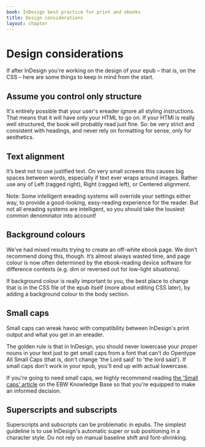 ```yaml
---
book: InDesign best practice for print and ebooks
title: Design considerations
layout: chapter
---
```


# Design considerations

If after InDesign you're working on the design of your epub – that is, on the CSS – here are some things to keep in mind from the start.

## Assume you control only structure

It's entirely possible that your user's ereader ignore all styling instructions. That means that it will have only your HTML to go on. If your HTMl is really well structured, the book will probably read just fine. So: be very strict and consistent with headings, and never rely on formatting for sense, only for aesthetics.

## Text alignment

It’s best not to use justified text. On very small screens this causes big spaces between words, especially if text ever wraps around images. Rather use any of Left (ragged right), Right (ragged left), or Centered alignment.

Note: Some intelligent ereading systems will override your settings either way, to provide a good-looking, easy-reading experience for the reader. But not all ereading systems are intelligent, so you should take the lousiest common denominator into account!

## Background colours

We’ve had mixed results trying to create an off-white ebook page. We don’t recommend doing this, though. It’s almost always wasted time, and page colour is now often determined by the ebook-reading device software for difference contexts (e.g. dim or reversed out for low-light situations).

If background colour is really important to you, the best place to change that is in the CSS file of the epub itself (more about editing CSS later), by adding a background colour to the body section.

## Small caps

Small caps can wreak havoc with compatibility between InDesign's print output and what you get in an ereader. 

The golden rule is that in InDesign, you should never lowercase your proper nouns in your text just to get small caps from a font that can't do Opentype All Small Caps (that is, don't change 'the Lord said' to 'the lord said'). If small caps don't work in your epub, you'll end up with actual lowercase.

If you're going to need small caps, we highly recommend reading [the 'Small caps' article](http://electricbookworks.com/kb/epub-production-tips/small-caps/) on the EBW Knowledge Base so that you're equipped to make an informed decision.

## Superscripts and subscripts

Superscripts and subscripts can be problematic in epubs. The simplest guideline is to use InDesign's automatic super or sub positioning in a character style. Do not rely on manual baseline shift and font-shrinking. 
